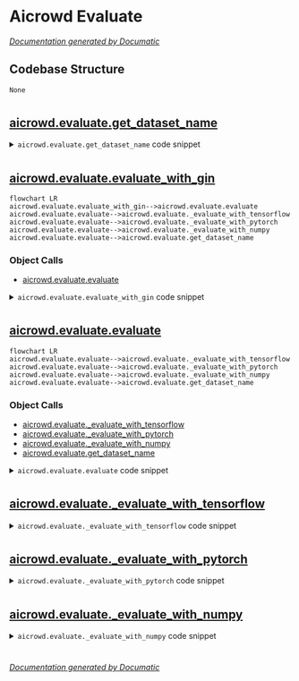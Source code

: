 # Aicrowd Evaluate

[_Documentation generated by Documatic_](https://www.documatic.com)

<!---Documatic-section-Codebase Structure-start--->
## Codebase Structure

<!---Documatic-block-system_architecture-start--->
```mermaid
None
```
<!---Documatic-block-system_architecture-end--->

# #
<!---Documatic-section-Codebase Structure-end--->

<!---Documatic-section-aicrowd.evaluate.get_dataset_name-start--->
## [aicrowd.evaluate.get_dataset_name](4-aicrowd_evaluate.md#aicrowd.evaluate.get_dataset_name)

<!---Documatic-section-get_dataset_name-start--->
<!---Documatic-block-aicrowd.evaluate.get_dataset_name-start--->
<details>
	<summary><code>aicrowd.evaluate.get_dataset_name</code> code snippet</summary>

```python
def get_dataset_name():
    return os.getenv('AICROWD_DATASET_NAME', 'cars3d')
```
</details>
<!---Documatic-block-aicrowd.evaluate.get_dataset_name-end--->
<!---Documatic-section-get_dataset_name-end--->

# #
<!---Documatic-section-aicrowd.evaluate.get_dataset_name-end--->

<!---Documatic-section-aicrowd.evaluate.evaluate_with_gin-start--->
## [aicrowd.evaluate.evaluate_with_gin](4-aicrowd_evaluate.md#aicrowd.evaluate.evaluate_with_gin)

<!---Documatic-section-evaluate_with_gin-start--->
```mermaid
flowchart LR
aicrowd.evaluate.evaluate_with_gin-->aicrowd.evaluate.evaluate
aicrowd.evaluate.evaluate-->aicrowd.evaluate._evaluate_with_tensorflow
aicrowd.evaluate.evaluate-->aicrowd.evaluate._evaluate_with_pytorch
aicrowd.evaluate.evaluate-->aicrowd.evaluate._evaluate_with_numpy
aicrowd.evaluate.evaluate-->aicrowd.evaluate.get_dataset_name
```

### Object Calls

* [aicrowd.evaluate.evaluate](4-aicrowd_evaluate.md#aicrowd.evaluate.evaluate)

<!---Documatic-block-aicrowd.evaluate.evaluate_with_gin-start--->
<details>
	<summary><code>aicrowd.evaluate.evaluate_with_gin</code> code snippet</summary>

```python
def evaluate_with_gin(model_dir, output_dir, overwrite=False, gin_config_files=None, gin_bindings=None):
    if gin_config_files is None:
        gin_config_files = []
    if gin_bindings is None:
        gin_bindings = []
    gin.parse_config_files_and_bindings(gin_config_files, gin_bindings)
    evaluate(model_dir, output_dir, overwrite)
    gin.clear_config()
```
</details>
<!---Documatic-block-aicrowd.evaluate.evaluate_with_gin-end--->
<!---Documatic-section-evaluate_with_gin-end--->

# #
<!---Documatic-section-aicrowd.evaluate.evaluate_with_gin-end--->

<!---Documatic-section-aicrowd.evaluate.evaluate-start--->
## [aicrowd.evaluate.evaluate](4-aicrowd_evaluate.md#aicrowd.evaluate.evaluate)

<!---Documatic-section-evaluate-start--->
```mermaid
flowchart LR
aicrowd.evaluate.evaluate-->aicrowd.evaluate._evaluate_with_tensorflow
aicrowd.evaluate.evaluate-->aicrowd.evaluate._evaluate_with_pytorch
aicrowd.evaluate.evaluate-->aicrowd.evaluate._evaluate_with_numpy
aicrowd.evaluate.evaluate-->aicrowd.evaluate.get_dataset_name
```

### Object Calls

* [aicrowd.evaluate._evaluate_with_tensorflow](4-aicrowd_evaluate.md#aicrowd.evaluate._evaluate_with_tensorflow)
* [aicrowd.evaluate._evaluate_with_pytorch](4-aicrowd_evaluate.md#aicrowd.evaluate._evaluate_with_pytorch)
* [aicrowd.evaluate._evaluate_with_numpy](4-aicrowd_evaluate.md#aicrowd.evaluate._evaluate_with_numpy)
* [aicrowd.evaluate.get_dataset_name](4-aicrowd_evaluate.md#aicrowd.evaluate.get_dataset_name)

<!---Documatic-block-aicrowd.evaluate.evaluate-start--->
<details>
	<summary><code>aicrowd.evaluate.evaluate</code> code snippet</summary>

```python
@gin.configurable('evaluation', blacklist=['model_dir', 'output_dir', 'overwrite'])
def evaluate(model_dir, output_dir, overwrite=False, evaluation_fn=gin.REQUIRED, random_seed=gin.REQUIRED, name=''):
    del name
    if tf.gfile.IsDirectory(output_dir):
        if overwrite:
            tf.gfile.DeleteRecursively(output_dir)
        else:
            raise ValueError('Directory already exists and overwrite is False.')
    experiment_timer = time.time()
    try:
        if gin.query_parameter('dataset.name') == 'auto':
            gin_config_file = os.path.join(model_dir, 'results', 'gin', 'postprocess.gin')
            gin_dict = results.gin_dict(gin_config_file)
            with gin.unlock_config():
                gin.bind_parameter('dataset.name', gin_dict['dataset.name'].replace("'", ''))
        dataset = named_data.get_named_ground_truth_data()
    except NotFoundError:
        if gin.query_parameter('dataset.name') == 'auto':
            with gin.unlock_config():
                gin.bind_parameter('dataset.name', get_dataset_name())
        dataset = named_data.get_named_ground_truth_data()
    if os.path.exists(os.path.join(model_dir, 'tfhub')):
        module_path = os.path.join(model_dir, 'tfhub')
        results_dict = _evaluate_with_tensorflow(module_path, evaluation_fn, dataset, random_seed)
    elif os.path.exists(os.path.join(model_dir, 'pytorch_model.pt')):
        module_path = os.path.join(model_dir, 'pytorch_model.pt')
        results_dict = _evaluate_with_pytorch(module_path, evaluation_fn, dataset, random_seed)
    elif os.path.exists(os.path.join(model_dir, 'python_model.dill')):
        module_path = os.path.join(model_dir, 'python_model.dill')
        results_dict = _evaluate_with_numpy(module_path, evaluation_fn, dataset, random_seed)
    else:
        raise RuntimeError('`model_dir` must contain either a pytorch or a TFHub model.')
    original_results_dir = os.path.join(model_dir, 'results')
    results_dir = os.path.join(output_dir, 'results')
    results_dict['elapsed_time'] = time.time() - experiment_timer
    results.update_result_directory(results_dir, 'evaluation', results_dict, original_results_dir)
    return results_dict
```
</details>
<!---Documatic-block-aicrowd.evaluate.evaluate-end--->
<!---Documatic-section-evaluate-end--->

# #
<!---Documatic-section-aicrowd.evaluate.evaluate-end--->

<!---Documatic-section-aicrowd.evaluate._evaluate_with_tensorflow-start--->
## [aicrowd.evaluate._evaluate_with_tensorflow](4-aicrowd_evaluate.md#aicrowd.evaluate._evaluate_with_tensorflow)

<!---Documatic-section-_evaluate_with_tensorflow-start--->
<!---Documatic-block-aicrowd.evaluate._evaluate_with_tensorflow-start--->
<details>
	<summary><code>aicrowd.evaluate._evaluate_with_tensorflow</code> code snippet</summary>

```python
def _evaluate_with_tensorflow(module_path, evaluation_fn, dataset, random_seed):
    with hub.eval_function_for_module(module_path) as f:

        def _representation_function(x):
            """Computes representation vector for input images."""
            output = f(dict(images=x), signature='representation', as_dict=True)
            return np.array(output['default'])
        results_dict = evaluation_fn(dataset, _representation_function, random_state=np.random.RandomState(random_seed))
    return results_dict
```
</details>
<!---Documatic-block-aicrowd.evaluate._evaluate_with_tensorflow-end--->
<!---Documatic-section-_evaluate_with_tensorflow-end--->

# #
<!---Documatic-section-aicrowd.evaluate._evaluate_with_tensorflow-end--->

<!---Documatic-section-aicrowd.evaluate._evaluate_with_pytorch-start--->
## [aicrowd.evaluate._evaluate_with_pytorch](4-aicrowd_evaluate.md#aicrowd.evaluate._evaluate_with_pytorch)

<!---Documatic-section-_evaluate_with_pytorch-start--->
<!---Documatic-block-aicrowd.evaluate._evaluate_with_pytorch-start--->
<details>
	<summary><code>aicrowd.evaluate._evaluate_with_pytorch</code> code snippet</summary>

```python
def _evaluate_with_pytorch(module_path, evalulation_fn, dataset, random_seed):
    from aicrowd import utils_pytorch
    model = utils_pytorch.import_model(path=module_path)
    _representation_function = utils_pytorch.make_representor(model)
    results_dict = evalulation_fn(dataset, _representation_function, random_state=np.random.RandomState(random_seed))
    return results_dict
```
</details>
<!---Documatic-block-aicrowd.evaluate._evaluate_with_pytorch-end--->
<!---Documatic-section-_evaluate_with_pytorch-end--->

# #
<!---Documatic-section-aicrowd.evaluate._evaluate_with_pytorch-end--->

<!---Documatic-section-aicrowd.evaluate._evaluate_with_numpy-start--->
## [aicrowd.evaluate._evaluate_with_numpy](4-aicrowd_evaluate.md#aicrowd.evaluate._evaluate_with_numpy)

<!---Documatic-section-_evaluate_with_numpy-start--->
<!---Documatic-block-aicrowd.evaluate._evaluate_with_numpy-start--->
<details>
	<summary><code>aicrowd.evaluate._evaluate_with_numpy</code> code snippet</summary>

```python
def _evaluate_with_numpy(module_path, evalulation_fn, dataset, random_seed):
    import utils_numpy
    fn = utils_numpy.import_function(path=module_path)
    _representation_function = utils_numpy.make_representor(fn)
    results_dict = evalulation_fn(dataset, _representation_function, random_state=np.random.RandomState(random_seed))
    return results_dict
```
</details>
<!---Documatic-block-aicrowd.evaluate._evaluate_with_numpy-end--->
<!---Documatic-section-_evaluate_with_numpy-end--->

# #
<!---Documatic-section-aicrowd.evaluate._evaluate_with_numpy-end--->

[_Documentation generated by Documatic_](https://www.documatic.com)